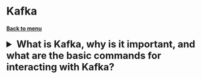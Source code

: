 <h1>Kafka</h1> 
<h4> 

[Back to menu](../Menu.md)

</h4>

[//]: # (What is Kafka, why is it important, 
        and what are the basic commands for interacting with Kafka?)

<details>
    <summary style="font-size: 25px;">
        <b>
            What is Kafka, why is it important, 
            and what are the basic commands for interacting with Kafka?
        </b>
    </summary>
<br>

Apache Kafka is a distributed streaming platform
used for building real-time data pipelines and streaming apps.
It is designed to handle data streams from multiple sources
and deliver them to multiple consumers.

1. **High Throughput**: Kafka is designed to handle high
   volume real-time data feeds.

2. **Fault-Tolerant**: Kafka is distributed and replicates
   data across multiple nodes, making it highly available
   and resilient to node failures.

3. **Low Latency**: Kafka is designed to have a low latency
   to ensure that data is available to consumers in near real-time.

4. **Durability**: Kafka uses a distributed commit log,
   which means messages persist on disk as fast as possible,
   hence it is durable.

5. **Scalability**: Kafka can grow with your data by adding more nodes
   to the Kafka cluster for both producers and consumers.

- **Start a Kafka Server**: Kafka uses ZooKeeper,
  so you need to first start a ZooKeeper server if you don't already have one.
  You can use the convenience script packaged with Kafka
  to get a quick-and-dirty single-node ZooKeeper instance.

  ```
    >   bin/zookeeper-server-start.sh config/zookeeper.properties
  ```

Now start the Kafka server:

  ```
    > bin/kafka-server-start.sh config/server.properties
  ```

- **Create a Topic**: Create a topic to store events.

  ```
    > bin/kafka-topics.sh --create --bootstrap-server localhost:9092 --replication-factor 1 --partitions 1 --topic test
  ```

- **Send some Messages**: Kafka comes with a command line client that will take input from a file or from standard input
  and send it out as messages to the Kafka cluster. By default, each line will be sent as a separate message.

  ```
    > bin/kafka-console-producer.sh --broker-list localhost:9092 --topic test
  ```

- **Start a Consumer**: Kafka also has a command line consumer that will dump out messages to standard output.

  ```
    > bin/kafka-console-consumer.sh --bootstrap-server localhost:9092 --topic test --from-beginning
  ```

</details>
<br>
